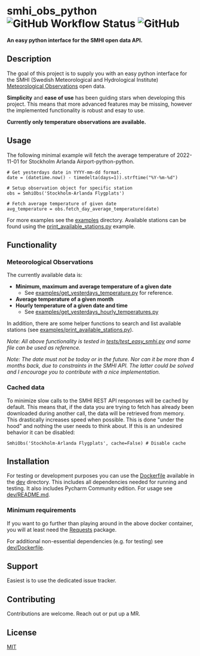 # smhi_obs_python ![GitHub Workflow Status](https://img.shields.io/github/actions/workflow/status/tedsamu/smhi-obs-python/python-app.yml) ![GitHub](https://img.shields.io/github/license/tedsamu/smhi-obs-python)
**An easy python interface for the SMHI open data API.**

## Description
The goal of this project is to supply you with an easy python interface for the 
SMHI (Swedish Meteorological and Hydrological Institute) 
[Meteorological Observations](https://opendata.smhi.se/apidocs/metobs/index.html) open data.

**Simplicity** and **ease of use** has been guiding stars when developing this project. This means that 
more advanced features may be missing, however the implemented functionality is robust and esay to use.

**Currently only temperature observations are available.**

## Usage
The following minimal example will fetch the average temperature of 2022-11-01 for Stockholm Arlanda Airport-python-python.
```
# Get yesterdays date in YYYY-mm-dd format.
date = (datetime.now() - timedelta(days=1)).strftime("%Y-%m-%d")

# Setup observation object for specific station
obs = SmhiObs('Stockholm-Arlanda Flygplats')

# Fetch average temperature of given date
avg_temperature = obs.fetch_day_average_temperature(date)
```
For more examples see the [examples](smhi_obs/examples/) directory. Available stations can be found using the [print_available_stations.py](smhi_obs/examples/print_available_stations.py) example.

## Functionality
### Meteorological Observations
The currently available data is:
* **Minimum, maximum and average temperature of a given date**
  * See [examples/get_yesterdays_temperature.py](smhi_obs/examples/get_yesterdays_temperature.py) for reference.
* **Average temperature of a given month**
* **Hourly temperature of a given date and time**
  * See [examples/get_yesterdays_hourly_temperatures.py](smhi_obs/examples/get_yesterdays_hourly_temperatures.py)

In addition, there are some helper functions to search and list available stations 
(see [examples/print_available_stations.py](smhi_obs/examples/print_available_stations.py)).

*Note: All above functionality is tested in [tests/test_easy_smhi.py](smhi_obs/tests/test_easy_smhi.py) and same file can be used as reference.*

*Note: The date must not be today or in the future. 
    Nor can it be more than 4 months back, due to constraints in the SMHI API. The latter could be solved and I 
    encourage you to contribute with a nice implementation.*

### Cached data
To minimize slow calls to the SMHI REST API responses will be cached by default. This means that, if the data you are 
trying to fetch has already been downloaded during another call, the data will be retrieved from memory. This 
drastically increases speed when possible. This is done "under the hood" and nothing the user needs to think about. If 
this is an undesired behavior it can be disabled:
```
SmhiObs('Stockholm-Arlanda Flygplats', cache=False) # Disable cache
```

## Installation
For testing or development purposes you can use the [Dockerfile](dev/Dockerfile) available in the [dev](dev) directory. This includes all 
dependencies needed for running and testing. It also includes Pycharm Community edition. For usage see [dev/README.md](dev/README.md).

### Minimum requirements
If you want to go further than playing around in the above docker container, you will at least need the 
[Requests](https://pypi.org/project/requests/) package. 

For additional non-essential dependencies (e.g. for testing) see [dev/Dockerfile](dev/Dockerfile).

## Support
Easiest is to use the dedicated issue tracker.

## Contributing
Contributions are welcome. Reach out or put up a MR. 

## License
[MIT](LICENSE)
